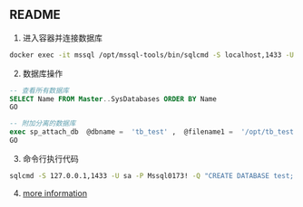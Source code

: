 ## README

1. 进入容器并连接数据库
```sh
docker exec -it mssql /opt/mssql-tools/bin/sqlcmd -S localhost,1433 -U SA -P Mssql0173!
```

2. 数据库操作

```SQL
-- 查看所有数据库
SELECT Name FROM Master..SysDatabases ORDER BY Name
GO

-- 附加分离的数据库
exec sp_attach_db  @dbname =  'tb_test' ,  @filename1 =  '/opt/tb_test.mdf',  @filename2 =  '/opt/tb_test_log.ldf'
GO

```

3. 命令行执行代码

```sh
sqlcmd -S 127.0.0.1,1433 -U sa -P Mssql0173! -Q "CREATE DATABASE test; CREATE TABLE test(id int, name varchar(10));"
```

4. [more information](https://docs.microsoft.com/en-us/sql/linux/sql-server-linux-overview?view=sql-server-2017)